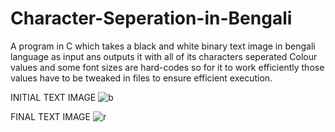 # Character-Seperation-in-Bengali

A program in C which takes a black and white binary text image in bengali language as input ans outputs it with all of its characters seperated
Colour values and some font sizes are hard-codes so for it to work efficiently those values have to be tweaked in files to ensure efficient execution.

INITIAL TEXT IMAGE
![b](https://github.com/Xam132/Character-Seperation-in-Bengali/assets/111717633/1fbbb4ce-c0a0-48b2-8f2e-3b8f17ff4b39)

FINAL TEXT IMAGE
![r](https://github.com/Xam132/Character-Seperation-in-Bengali/assets/111717633/d14b7ece-bc26-4287-b471-11162c70b8a1)
